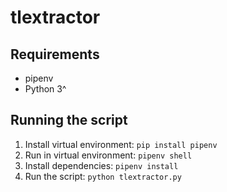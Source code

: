 # tlextractor

## Requirements
- pipenv
- Python 3^

## Running the script
1. Install virtual environment: `pip install pipenv`
2. Run in virtual environment: `pipenv shell`
3. Install dependencies: `pipenv install`
4. Run the script: `python tlextractor.py`